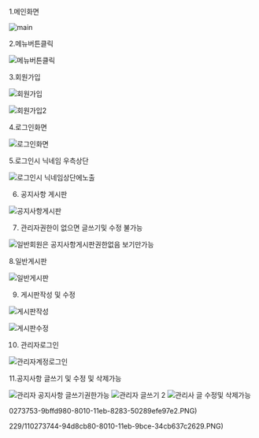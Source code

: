 1.메인화면 


![main](https://user-images.githubusercontent.com/78811229/110273667-62c76980-8010-11eb-972d-cd532dc4758c.PNG)

2.메뉴버튼클릭

![메뉴버튼클릭](https://user-images.githubusercontent.com/78811229/110273679-68bd4a80-8010-11eb-9406-3efae37cdf1d.PNG)

3.회원가입 


![회원가입](https://user-images.githubusercontent.com/78811229/110273681-6bb83b00-8010-11eb-9237-c19386d8fa74.PNG)




![회원가입2](https://user-images.githubusercontent.com/78811229/110273684-6ce96800-8010-11eb-8a98-b75dae8a8474.PNG)





4.로그인화면 




![로그인화면](https://user-images.githubusercontent.com/78811229/110273721-84c0ec00-8010-11eb-80c7-a31db90cd815.PNG)



5.로그인시 닉네임 우측상단 

![로그인시 닉네임상단에노출](https://user-images.githubusercontent.com/78811229/110273728-88ed0980-8010-11eb-97e3-df37df6f15ae.PNG)



6. 공지사항 게시판



![공지사항게시판](https://user-images.githubusercontent.com/78811229/110273735-90acae00-8010-11eb-8efd-359032d2bbe4.PNG)





7. 관리자권한이 없으면 글쓰기및 수정 불가능 



![일반회원은 공지사항게시판권한없음 보기만가능](https://user-images.githubusercontent.com/788110273753-9bffd980-8010-11eb-8283-50289efe97e2.PNG)

8.일반게시판





![일반게시판](https://user-images.githubusercontent.com/78811229/11229/110273744-94d8cb80-8010-11eb-9bce-34cb637c2629.PNG)




9. 게시판작성 및 수정



![게시판작성](https://user-images.githubusercontent.com/78811229/110273766-a0c48d80-8010-11eb-8fc2-00900e55a038.PNG)




![게시판수정](https://user-images.githubusercontent.com/78811229/110273773-a5894180-8010-11eb-9575-77ef32dafdf8.PNG)


10. 관리자로그인 



![관리자계정로그인](https://user-images.githubusercontent.com/78811229/110273783-ae7a1300-8010-11eb-9e61-e74d1e27d18d.PNG)


11.공지사항 글쓰기 및 수정 및 삭제가능 


![관리자 공지사항 글쓰기권한가능](https://user-images.githubusercontent.com/78811229/110273812-be91f280-8010-11eb-9fd9-1a7d44109a48.PNG)
![관리자 글쓰기 2](https://user-images.githubusercontent.com/78811229/110273821-c3ef3d00-8010-11eb-9915-8338edaeb69b.PNG)
![관리사 글 수정및 삭제가능](https://user-images.githubusercontent.com/78811229/110273826-c6ea2d80-8010-11eb-9555-1e8ab9e2b4da.PNG)




0273753-9bffd980-8010-11eb-8283-50289efe97e2.PNG)

229/110273744-94d8cb80-8010-11eb-9bce-34cb637c2629.PNG)

